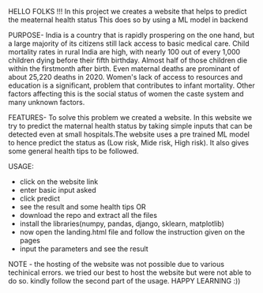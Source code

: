 HELLO FOLKS !!!
In this project we creates a website that helps to predict the meaternal health status
This does so by using a ML model in backend

PURPOSE-
India is a country that is rapidly prospering on the one hand, but a large majority of its citizens still lack access to basic medical care. Child mortality rates in rural India are high, with nearly 100 out of every 1,000 children dying before their fifth birthday. Almost half of those children die within the firstmonth after birth. Even maternal deaths are prominant of about 25,220 deaths in 2020. Women's lack of access to resources and education is a significant, problem that contributes to infant mortality. Other factors affecting this is the social status of women the caste system and many unknown factors.

FEATURES-
To solve this problem we created a website. In this website we try to predict the maternal health status by taking simple inputs that can be detected even at small hospitals.The website uses a pre trained ML model to hence predict the status as (Low risk, Mide risk, High risk). It also gives some general health tips to be followed.

USAGE:
  - click on the website link
  - enter basic input asked
  - click predict
  - see the result and some health tips
OR
  - download the repo and extract all the files
  - install the libraries(numpy, pandas, django, sklearn, matplotlib)
  - now open the landing.html file and follow the instruction given on the pages
  - input the parameters and see the result

NOTE - the hosting of the website was not possible due to various techinical errors. we tried our best to host the website but were not able to do so. kindly follow the second part of the usage.
HAPPY LEARNING :))
